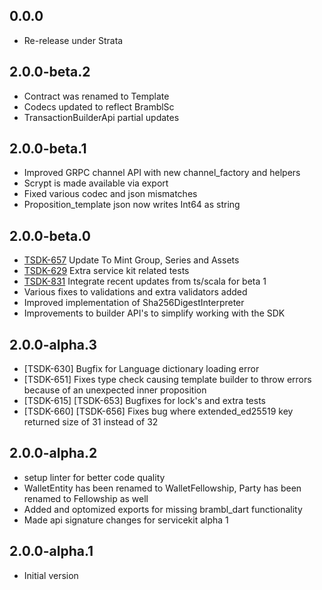 ## 0.0.0
- Re-release under Strata

## 2.0.0-beta.2
- Contract was renamed to Template
- Codecs updated to reflect BramblSc
- TransactionBuilderApi partial updates

## 2.0.0-beta.1
- Improved GRPC channel API with new channel_factory and helpers
- Scrypt is made available via export
- Fixed various codec and json mismatches
- Proposition_template json now writes Int64 as string

## 2.0.0-beta.0
- [TSDK-657](https://topl.atlassian.net/browse/TSDK-657) Update To Mint Group, Series and Assets
- [TSDK-629](https://topl.atlassian.net/browse/TSDK-629)  Extra service kit related tests
- [TSDK-831](https://topl.atlassian.net/browse/TSDK-831) Integrate recent updates from ts/scala for beta 1
- Various fixes to validations and extra validators added  
- Improved implementation of Sha256DigestInterpreter  
- Improvements to builder API's to simplify working with the SDK 


## 2.0.0-alpha.3
- [TSDK-630] Bugfix for Language dictionary loading error
- [TSDK-651] Fixes type check causing template builder to throw errors because of an unexpected inner proposition
- [TSDK-615] [TSDK-653] Bugfixes for lock's and extra tests
- [TSDK-660] [TSDK-656] Fixes bug where extended_ed25519 key returned size of 31 instead of 32


## 2.0.0-alpha.2
- setup linter for better code quality
- WalletEntity has been renamed to WalletFellowship, Party has been renamed to Fellowship as well
- Added and optomized exports for missing brambl_dart functionality
- Made api signature changes for servicekit alpha 1


## 2.0.0-alpha.1
- Initial version
